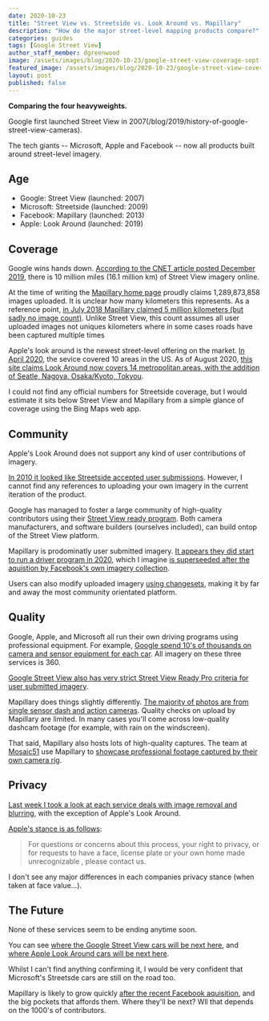 ```yaml
---
date: 2020-10-23
title: "Street View vs. Streetside vs. Look Around vs. Mapillary"
description: "How do the major street-level mapping products compare?"
categories: guides
tags: [Google Street View]
author_staff_member: dgreenwood
image: /assets/images/blog/2020-10-23/google-street-view-coverage-sept-2020-meta.jpg
featured_image: /assets/images/blog/2020-10-23/google-street-view-coverage-sept-2020-sm.jpg
layout: post
published: false
---
```


**Comparing the four heavyweights.**

Google first launched Street View in 2007(/blog/2019/history-of-google-street-view-cameras). 

The tech giants -- Microsoft, Apple and Facebook -- now all products built around street-level imagery.

## Age

* Google: Street View (launched: 2007)
* Microsoft: Streetside (launched: 2009)
* Facebook: Mapillary (launched: 2013)
* Apple: Look Around (launched: 2019)

## Coverage

Google wins hands down. [According to the CNET article posted December 2019](https://www.cnet.com/news/google-maps-has-now-photographed-10-million-miles-in-street-view/), there is 10 million miles (16.1 million km) of Street View imagery online.

At the time of writing the [Mapillary home page](https://www.mapillary.com/) proudly claims 1,289,873,858 images uploaded. It is unclear how many kilometers this represents. As a reference point, [in July 2018 Mapillary claimed 5 million kilometers (but sadly no image count)](https://blog.mapillary.com/update/2018/07/31/five-million-km-mapillary-coverage.html). Unlike Street View, this count assumes all user uploaded images not uniques kilometers where in some cases roads have been captured multiple times

Apple's look around is the newest street-level offering on the market. [In April 2020](https://9to5mac.com/2020/04/21/apple-maps-look-around-cities), the sevice covered 10 areas in the US. As of August 2020, [this site claims Look Around now covers 14 metropolitan areas, with the addition of Seatle, Nagoya, Osaka/Kyoto, Tokyou](https://www.justinobeirne.com/look-around-coverage-areas).

I could not find any official numbers for Streetside coverage, but I would estimate it sits below Street View and Mapillary from a simple glance of coverage using the Bing Maps web app.

## Community

Apple's Look Around does not support any kind of user contributions of imagery.

[In 2010 it looked like Streetside accepted user submissions](https://blogs.bing.com/maps/2010/02/11/new-bing-maps-application-streetside-photos). However, I cannot find any references to uploading your own imagery in the current iteration of the product.

Google has managed to foster a large community of high-quality contributors using their [Street View ready program](https://www.google.com/streetview/contacts-tools/products/). Both camera manufacturers, and software builders (ourselves included), can build ontop of the Street View platform. 

Mapillary is prodominatly user submitted imagery. [It appears they did start to run a driver program in 2020](https://forum.mapillary.com/t/mapillary-drivers-program/2649), which I imagine [is superseeded after the aquistion by Facebook's own imagery collection](https://medium.com/@joemorrison/why-on-earth-did-facebook-just-acquire-mapillary-9838405272f8). 

Users can also modify uploaded imagery [using changesets](https://help.mapillary.com/hc/en-us/articles/115001638129-Editing-sequences), making it by far and away the most community orientated platform. 

## Quality

Google, Apple, and Microsoft all run their own driving programs using professional equipment. For example, [Google spend 10's of thousands on camera and sensor equipment for each car](/blog/2020/google-street-view-cameras-more-than-meets-the-eye). All imagery on these three services is 360.

[Google Street View also has very strict Street View Ready Pro criteria for user submitted imagery](https://developers.google.com/streetview/ready/specs-prograde).

Mapillary does things slightly differently. [The majority of photos are from single sensor dash and action cameras](https://campfire.trekview.org/t/an-interesting-analysis-of-images-submitted-to-mapillary-by-camera-type/322). Quality checks on upload by Mapillary are limited. In many cases you'll come across low-quality dashcam footage (for example, with rain on the windscreen).

That said, Mapillary also hosts lots of high-quality captures. The team at [Mosaic51](https://www.mosaic51.com/) use Mapillary to [showcase professional footage captured by their own camera rig](https://www.mapillary.com/app/org/mosaic51).

## Privacy 

[Last week I took a look at each service deals with image removal and blurring](/blog/2020/how-to-blur-street-level-images), with the exception of Apple's Look Around.

[Apple's stance is as follows](https://maps.apple.com/imagecollection/):

> For questions or concerns about this process, your right to privacy, or for requests to have a face, license plate or your own home made unrecognizable , please contact us.

I don't see any major differences in each companies privacy stance (when taken at face value...).

## The Future

None of these services seem to be ending anytime soon.

You can see [where the Google Street View cars will be next here](https://www.google.com/streetview/), and [where Apple Look Around cars will be next here](https://maps.apple.com/imagecollection/).

Whilst I can't find anything confirming it, I would be very confident that Microsoft's Streetsde cars are still on the road too.

Mapillary is likely to grow quickly [after the recent Facebook aquisition](https://blog.mapillary.com/news/2020/06/18/Mapillary-joins-Facebook.html), and the big pockets that affords them. Where they'll be next? Wll that depends on the 1000's of contributors.